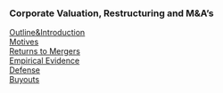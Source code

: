 ### Corporate Valuation, Restructuring and M&A’s
<u>[Outline&Introduction](https://gkabas.netlify.app/files/Outline_Intro.pdf)</u> <br>
<u>[Motives](https://gkabas.netlify.app/files/Motives.pdf)</u> <br>
<u>[Returns to Mergers](https://gkabas.netlify.app/files/ReturnsMergers.pdf)</u> <br>
<u>[Empirical Evidence](https://gkabas.netlify.app/files/Evidence.pdf)</u> <br>
<u>[Defense](https://gkabas.netlify.app/files/Defense.pdf)</u> <br>
<u>[Buyouts](https://gkabas.netlify.app/files/Buyouts.pdf)</u> <br>
